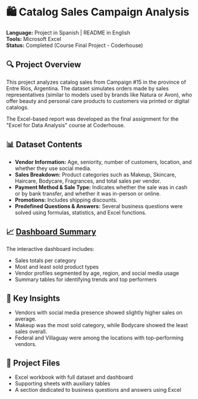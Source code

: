 # 🛍️ Catalog Sales Campaign Analysis

**Language:** Project in Spanish | README in English  
**Tools:** Microsoft Excel  
**Status:** Completed (Course Final Project - Coderhouse)

## 🔍 Project Overview

This project analyzes catalog sales from Campaign #15 in the province of Entre Ríos, Argentina. The dataset simulates orders made by sales representatives (similar to models used by brands like Natura or Avon), who offer beauty and personal care products to customers via printed or digital catalogs.

The Excel-based report was developed as the final assignment for the "Excel for Data Analysis" course at Coderhouse.

## 📊 Dataset Contents

- **Vendor Information:** Age, seniority, number of customers, location, and whether they use social media.
- **Sales Breakdown:** Product categories such as Makeup, Skincare, Haircare, Bodycare, Fragrances, and total sales per vendor.
- **Payment Method & Sale Type:** Indicates whether the sale was in cash or by bank transfer, and whether it was in-person or online.
- **Promotions:** Includes shipping discounts.
- **Predefined Questions & Answers:** Several business questions were solved using formulas, statistics, and Excel functions.

## 📈 [Dashboard Summary](https://github.com/ileana-gisele/catalog-sales-campaign/blob/master/assets/img_Dashboard.jpg "Dashboard screenshot")

The interactive dashboard includes:
- Sales totals per category
- Most and least sold product types
- Vendor profiles segmented by age, region, and social media usage
- Summary tables for identifying trends and top performers

## 🧠 Key Insights

- Vendors with social media presence showed slightly higher sales on average.
- Makeup was the most sold category, while Bodycare showed the least sales overall.
- Federal and Villaguay were among the locations with top-performing vendors.

## 📁 Project Files

- Excel workbook with full dataset and dashboard
- Supporting sheets with auxiliary tables
- A section dedicated to business questions and answers using Excel
